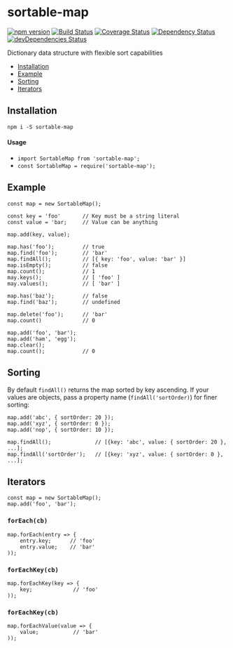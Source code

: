 # sortable-map

[![npm version](https://badge.fury.io/js/sortable-map.svg)](https://badge.fury.io/js/sortable-map)
[![Build Status](https://travis-ci.org/mikechabot/sortable-map.svg?branch=master)](https://travis-ci.org/mikechabot/sortable-map)
[![Coverage Status](https://coveralls.io/repos/github/mikechabot/sortable-map/badge.svg?branch=master&cacheBuster=1)](https://coveralls.io/github/mikechabot/sortable-map?branch=master)
[![Dependency Status](https://david-dm.org/mikechabot/sortable-map.svg)](https://david-dm.org/mikechabot/sortable-map)
[![devDependencies Status](https://david-dm.org/mikechabot/sortable-map/dev-status.svg)](https://david-dm.org/mikechabot/sortable-map?type=dev)

Dictionary data structure with flexible sort capabilities

- [Installation](#installation)
- [Example](#example)
- [Sorting](#sorting)
- [Iterators](#iterators)

## <a name="sortable-map#installation">Installation</a>
`npm i -S sortable-map`

#### Usage
* `import SortableMap from 'sortable-map';`
* `const SortableMap = require('sortable-map');`

## <a name="sortable-map#example">Example</a>

    const map = new SortableMap();
    
    const key = 'foo'       // Key must be a string literal
    const value = 'bar;     // Value can be anything
    
    map.add(key, value);
    
    map.has('foo');         // true
    map.find('foo');        // 'bar'
    map.findAll();          // [{ key: 'foo', value: 'bar' }]
    map.isEmpty();          // false
    map.count();            // 1
    may.keys();             // [ 'foo' ]
    may.values();           // [ 'bar' ]
    
    map.has('baz');         // false
    map.find('baz');        // undefined

    map.delete('foo');      // 'bar'
    map.count()             // 0

    map.add('foo', 'bar');
    map.add('ham', 'egg');
    map.clear();
    map.count();            // 0

## <a name="sortable-map#sorting">Sorting</a>

 By default `findAll()` returns the map sorted by key ascending. If your values are objects, pass a property name (`findAll('sortOrder)`) for finer sorting:

    map.add('abc', { sortOrder: 20 });
    map.add('xyz', { sortOrder: 0 });
    map.add('nop', { sortOrder: 10 });
    
    map.findAll();              // [{key: 'abc', value: { sortOrder: 20 }, ...];
    map.findAll('sortOrder');   // [{key: 'xyz', value: { sortOrder: 0 }, ...];

## <a name="sortable-map#iterators">Iterators</a>

    const map = new SortableMap();
    map.add('foo', 'bar');

### `forEach(cb)`

    map.forEach(entry => {
        entry.key;      // 'foo'
        entry.value;    // 'bar'
    ));

### `forEachKey(cb)`

    map.forEachKey(key => {
        key;             // 'foo'
    ));

### `forEachKey(cb)`

    map.forEachValue(value => {
        value;           // 'bar'
    ));


